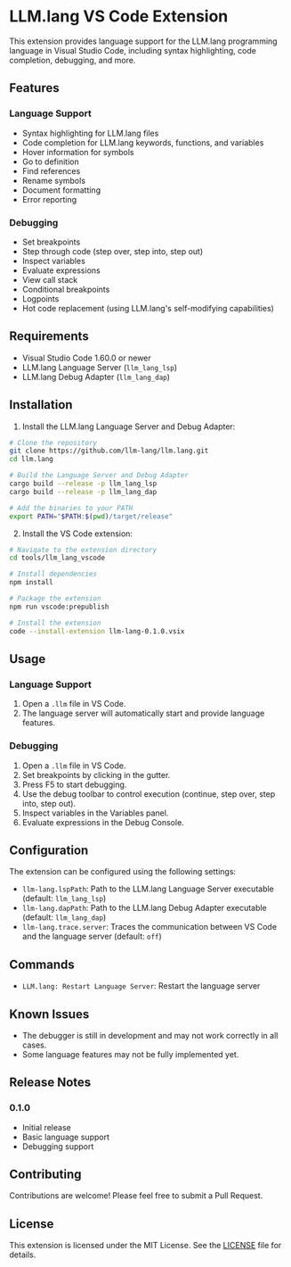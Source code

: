 # LLM.lang VS Code Extension

This extension provides language support for the LLM.lang programming language in Visual Studio Code, including syntax highlighting, code completion, debugging, and more.

## Features

### Language Support

- Syntax highlighting for LLM.lang files
- Code completion for LLM.lang keywords, functions, and variables
- Hover information for symbols
- Go to definition
- Find references
- Rename symbols
- Document formatting
- Error reporting

### Debugging

- Set breakpoints
- Step through code (step over, step into, step out)
- Inspect variables
- Evaluate expressions
- View call stack
- Conditional breakpoints
- Logpoints
- Hot code replacement (using LLM.lang's self-modifying capabilities)

## Requirements

- Visual Studio Code 1.60.0 or newer
- LLM.lang Language Server (`llm_lang_lsp`)
- LLM.lang Debug Adapter (`llm_lang_dap`)

## Installation

1. Install the LLM.lang Language Server and Debug Adapter:

```bash
# Clone the repository
git clone https://github.com/llm-lang/llm.lang.git
cd llm.lang

# Build the Language Server and Debug Adapter
cargo build --release -p llm_lang_lsp
cargo build --release -p llm_lang_dap

# Add the binaries to your PATH
export PATH="$PATH:$(pwd)/target/release"
```

2. Install the VS Code extension:

```bash
# Navigate to the extension directory
cd tools/llm_lang_vscode

# Install dependencies
npm install

# Package the extension
npm run vscode:prepublish

# Install the extension
code --install-extension llm-lang-0.1.0.vsix
```

## Usage

### Language Support

1. Open a `.llm` file in VS Code.
2. The language server will automatically start and provide language features.

### Debugging

1. Open a `.llm` file in VS Code.
2. Set breakpoints by clicking in the gutter.
3. Press F5 to start debugging.
4. Use the debug toolbar to control execution (continue, step over, step into, step out).
5. Inspect variables in the Variables panel.
6. Evaluate expressions in the Debug Console.

## Configuration

The extension can be configured using the following settings:

- `llm-lang.lspPath`: Path to the LLM.lang Language Server executable (default: `llm_lang_lsp`)
- `llm-lang.dapPath`: Path to the LLM.lang Debug Adapter executable (default: `llm_lang_dap`)
- `llm-lang.trace.server`: Traces the communication between VS Code and the language server (default: `off`)

## Commands

- `LLM.lang: Restart Language Server`: Restart the language server

## Known Issues

- The debugger is still in development and may not work correctly in all cases.
- Some language features may not be fully implemented yet.

## Release Notes

### 0.1.0

- Initial release
- Basic language support
- Debugging support

## Contributing

Contributions are welcome! Please feel free to submit a Pull Request.

## License

This extension is licensed under the MIT License. See the [LICENSE](../../LICENSE) file for details.
